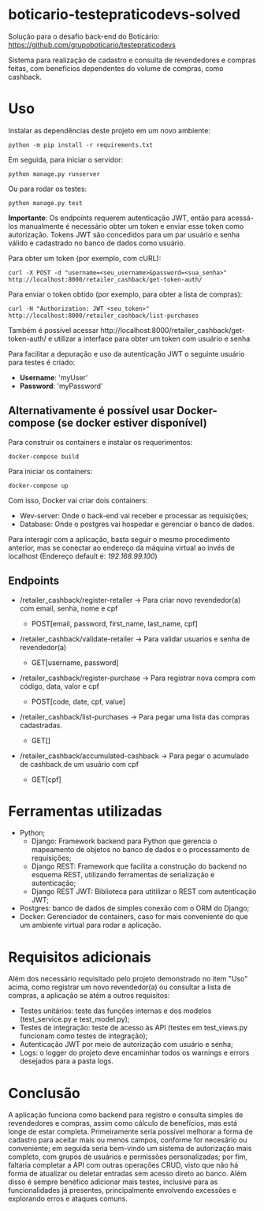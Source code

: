 # boticario-testepraticodevs-solved
Solução para o desafio back-end do Boticário: https://github.com/grupoboticario/testepraticodevs

Sistema para realização de cadastro e consulta de revendedores e compras feitas, com benefícios dependentes do volume de compras, como cashback.


# Uso
Instalar as dependências deste projeto em um novo ambiente:
```
python -m pip install -r requirements.txt
```
Em seguida, para iniciar o servidor:
```
python manage.py runserver
```
Ou para rodar os testes:
```
python manage.py test
```
__Importante__: Os endpoints requerem autenticação JWT, então para acessá-los manualmente é necessário obter um token e enviar esse token como autorização.
Tokens JWT são concedidos para um par usuário e senha válido e cadastrado no banco de dados como usuário.

Para obter um token (por exemplo, com cURL):
```
curl -X POST -d "username=<seu_username>&password=<sua_senha>" http://localhost:8000/retailer_cashback/get-token-auth/
```

Para enviar o token obtido (por exemplo, para obter a lista de compras):
```
curl -H "Authorization: JWT <seu_token>" http://localhost:8000/retailer_cashback/list-purchases
```
Também é possível acessar
http://localhost:8000/retailer_cashback/get-token-auth/
e utilizar a interface para obter um token com usuário e senha

Para facilitar a depuração e uso da autenticação JWT o seguinte usuário para testes é criado:
- __Username__: 'myUser'
- __Password__: 'myPassword'

## Alternativamente é possível usar Docker-compose (se docker estiver disponível)
Para construir os containers e instalar os requerimentos:
```
docker-compose build
```

Para iniciar os containers:
```
docker-compose up
```
Com isso, Docker vai criar dois containers:
- Wev-server: Onde o back-end vai receber e processar as requisições;
- Database: Onde o postgres vai hospedar e gerenciar o banco de dados.

Para interagir com a aplicação, basta seguir o mesmo procedimento anterior, mas se conectar ao endereço da máquina virtual ao invés de localhost (Endereço default é: _192.168.99.100_)

## Endpoints
- /retailer_cashback/register-retailer -> Para criar novo revendedor(a) com email, senha, nome e cpf
  - POST[email, password, first_name, last_name, cpf]

- /retailer_cashback/validate-retailer -> Para validar usuarios e senha de revendedor(a)
  - GET[username, password]

- /retailer_cashback/register-purchase -> Para registrar nova compra com código, data, valor e cpf
  - POST[code, date, cpf, value]

- /retailer_cashback/list-purchases -> Para pegar uma lista das compras cadastradas.
  - GET[]

- /retailer_cashback/accumulated-cashback -> Para pegar o acumulado de cashback de um usuário com cpf
  - GET[cpf]

# Ferramentas utilizadas

- Python;
  - Django: Framework backend para Python que gerencia o mapeamento de objetos no banco de dados e o processamento de requisições;
  - Django REST: Framework que facilita a construção do backend no esquema REST, utilizando ferramentas de serialização e autenticação;
  - Django REST JWT: Biblioteca para utitilizar o REST com autenticação JWT;
- Postgres: banco de dados de simples conexão com o ORM do Django;
- Docker: Gerenciador de containers, caso for mais conveniente do que um ambiente virtual para rodar a aplicação.

# Requisitos adicionais
Além dos necessário requisitado pelo projeto demonstrado no item "Uso" acima, como registrar um novo revendedor(a) ou consultar a lista de compras, a aplicação se atém a outros requisitos:
- Testes unitários: teste das funções internas e dos modelos (test_service.py e test_model.py);
- Testes de integração: teste de acesso às API (testes em test_views.py funcionam como testes de integração);
- Autenticação JWT por meio de autorização com usuário e senha;
- Logs: o logger do projeto deve encaminhar todos os warnings e errors desejados para a pasta logs.

# Conclusão
A aplicação funciona como backend para registro e consulta simples de revendedores e compras, assim como cálculo de benefícios, mas está longe de estar completa.
Primeiramente seria possível melhorar a forma de cadastro para aceitar mais ou menos campos, conforme for necesário ou conveniente; em seguida seria bem-vindo um sistema de autorização mais completo, com grupos de usuários e permissões personalizadas; por fim, faltaria completar a API com outras operações CRUD, visto que não há forma de atualizar ou deletar entradas sem acesso direto ao banco.
Além disso é sempre benéfico adicionar mais testes, inclusive para as funcionalidades já presentes, principalmente envolvendo excessões e explorando erros e ataques comuns.

